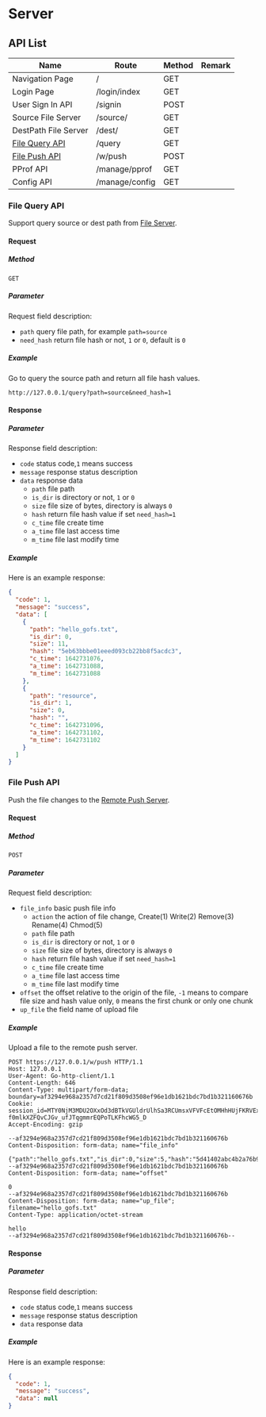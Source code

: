 # Server

## API List

| Name                                  | Route          | Method    | Remark       |
| ------------------------------------- | ---------------| ----------| -------------|
| Navigation Page                       | /              |    GET    |              |
| Login Page                            | /login/index   |    GET    |              |
| User Sign In API                      | /signin        |    POST   |              |
| Source File Server                    | /source/       |    GET    |              |
| DestPath File Server                  | /dest/         |    GET    |              |
| [File Query API](#file-query-api)     | /query         |    GET    |              |
| [File Push API](#file-push-api)       | /w/push        |    POST   |              |
| PProf API                             | /manage/pprof  |    GET    |              |
| Config API                            | /manage/config |    GET    |              |

### File Query API

Support query source or dest path from [File Server](/README.md#file-server).

#### Request

##### Method

`GET`

##### Parameter

Request field description:

- `path` query file path, for example `path=source`
- `need_hash` return file hash or not, `1` or `0`, default is `0`

##### Example

Go to query the source path and return all file hash values.

```text
http://127.0.0.1/query?path=source&need_hash=1
```

#### Response

##### Parameter

Response field description:

- `code` status code,`1` means success
- `message` response status description
- `data` response data
    - `path` file path
    - `is_dir` is directory or not, `1` or `0`
    - `size` file size of bytes, directory is always `0`
    - `hash` return file hash value if set `need_hash=1`
    - `c_time` file create time
    - `a_time` file last access time
    - `m_time` file last modify time

##### Example

Here is an example response:

```json
{
  "code": 1,
  "message": "success",
  "data": [
    {
      "path": "hello_gofs.txt",
      "is_dir": 0,
      "size": 11,
      "hash": "5eb63bbbe01eeed093cb22bb8f5acdc3",
      "c_time": 1642731076,
      "a_time": 1642731088,
      "m_time": 1642731088
    },
    {
      "path": "resource",
      "is_dir": 1,
      "size": 0,
      "hash": "",
      "c_time": 1642731096,
      "a_time": 1642731102,
      "m_time": 1642731102
    }
  ]
}
```

### File Push API

Push the file changes to the [Remote Push Server](/README.md#remote-push-server).

#### Request

##### Method

`POST`

##### Parameter

Request field description:

- `file_info` basic push file info
    - `action` the action of file change, Create(1) Write(2) Remove(3) Rename(4) Chmod(5)
    - `path` file path
    - `is_dir` is directory or not, `1` or `0`
    - `size` file size of bytes, directory is always `0`
    - `hash` return file hash value if set `need_hash=1`
    - `c_time` file create time
    - `a_time` file last access time
    - `m_time` file last modify time
- `offset` the offset relative to the origin of the file, `-1` means to compare file size and hash value only, `0` means
  the first chunk or only one chunk
- `up_file` the field name of upload file

##### Example

Upload a file to the remote push server.

```text
POST https://127.0.0.1/w/push HTTP/1.1
Host: 127.0.0.1
User-Agent: Go-http-client/1.1
Content-Length: 646
Content-Type: multipart/form-data; boundary=af3294e968a2357d7cd21f809d3508ef96e1db1621bdc7bd1b321160676b
Cookie: session_id=MTY0NjM3MDU2OXxOd3dBTkVGUldrUlhSa3RCUmsxVFVFcEtOMHhHUjFKRVExRmFWMWhTVjFkSlNVWk1XVGRZU0RWS05VVlFRbGswVDB0U1UwRkJTRUU9fFrO-f0mlkXZFQvCJGv_ufJTqgmmrEQPoTLKFhcWG5_D
Accept-Encoding: gzip

--af3294e968a2357d7cd21f809d3508ef96e1db1621bdc7bd1b321160676b
Content-Disposition: form-data; name="file_info"

{"path":"hello_gofs.txt","is_dir":0,"size":5,"hash":"5d41402abc4b2a76b9719d911017c592","c_time":1646370569,"a_time":1646370572,"m_time":1646287764,"action":2}
--af3294e968a2357d7cd21f809d3508ef96e1db1621bdc7bd1b321160676b
Content-Disposition: form-data; name="offset"

0
--af3294e968a2357d7cd21f809d3508ef96e1db1621bdc7bd1b321160676b
Content-Disposition: form-data; name="up_file"; filename="hello_gofs.txt"
Content-Type: application/octet-stream

hello
--af3294e968a2357d7cd21f809d3508ef96e1db1621bdc7bd1b321160676b--
```

#### Response

##### Parameter

Response field description:

- `code` status code,`1` means success
- `message` response status description
- `data` response data

##### Example

Here is an example response:

```json
{
  "code": 1,
  "message": "success",
  "data": null
}
```